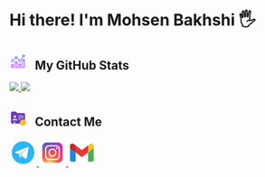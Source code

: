 # Hi there! I'm Mohsen Bakhshi 🖐

<h2>
  <img width='30px' src= "https://github.com/MhsnBakhshi/MhsnBakhshi/blob/main/icons8-combo-chart-64.png?raw=true" /> &nbsp;
  My GitHub Stats
</h2>

<a href="https://github.com/mhsnbakhshi">
  <img src="https://github-readme-stats.vercel.app/api?username=MhsnBakhshi&show_icons=true&theme=cobalt" alt+="My GitHub Stats" />
  <img src="https://github-readme-stats.vercel.app/api/top-langs/?username=MhsnBakhshi" alt+="My language" />
</a>

<h2>
  <img width='30px' src= "https://github.com/MhsnBakhshi/MhsnBakhshi/blob/main/icons8-contact-48%20(1).png?raw=true" /> &nbsp;
  Contact Me
</h2>
<a href="https://t.me/mhsn_front">
  <img src= "https://github.com/MhsnBakhshi/MhsnBakhshi/blob/main/icons8-telegram.gif?raw=true" alt= "Telegram Page" />
</a>
<a href="https://instagram.com/mhsn.front">
  <img src= "https://github.com/MhsnBakhshi/MhsnBakhshi/blob/main/icons8-instagram-48.png?raw=true" alt= "Instagram Page" />
</a>
<a href="mhsn.bakhshi696@gmail.com">
  <img src= "https://github.com/MhsnBakhshi/MhsnBakhshi/blob/main/icons8-gmail-48.png?raw=true" alt= "Gmail" />
</a>
